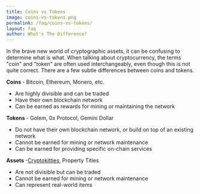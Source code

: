```yaml
---
title: Coins vs Tokens
image: coins-vs-tokens.png
permalink: /faq/coins-vs-tokens/
layout: faq
author: What's The Difference?
---
```

<span>In the brave new world of cryptographic assets, it can be confusing to determine what is what. When talking about cryptocurrency, the terms "coin" and "token" are often used interchangeably, even though this is not quite correct. There are a few subtle differences between coins and tokens.</span>

<strong>Coins </strong>- Bitcoin, Ethereum, Monero, etc.
<ul>
 	<li>Are highly divisible and can be traded</li>
 	<li>Have their own blockchain network</li>
 	<li>Can be earned as rewards for mining or maintaining the network</li>
</ul>
<strong>Tokens </strong>- Golem, 0x Protocol, Gemini Dollar
<ul>
 	<li>Do not have their own blockchain network, or build on top of an existing network</li>
 	<li>Cannot be earned for mining or network maintenance</li>
 	<li>Can be earned for providing specific on-chain services</li>
</ul>
<strong>Assets </strong>-<a href="https://www.cryptokitties.co/">Cryptokitties</a>, Property Titles
<ul>
 	<li>Are not divisible but can be traded</li>
 	<li>Cannot be earned for mining or network maintenance</li>
 	<li>Can represent real-world items</li>
</ul>

